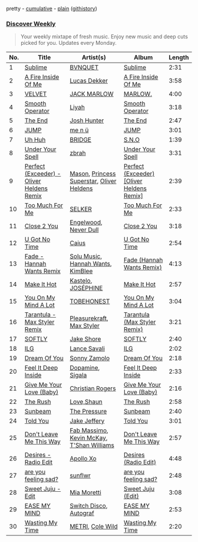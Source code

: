 pretty - [cumulative](/playlists/cumulative/Discover%20Weekly.md) - [plain](/playlists/plain/37i9dQZEVXcERLiUqU2pJX) ([githistory](https://github.githistory.xyz/vitokorn/spotify-playlist-archive/blob/master/playlists/plain/37i9dQZEVXcERLiUqU2pJX))
### [Discover Weekly](https://open.spotify.com/playlist/37i9dQZEVXcERLiUqU2pJX)

> Your weekly mixtape of fresh music. Enjoy new music and deep cuts picked for you. Updates every Monday.

| No. | Title | Artist(s) | Album | Length |
|---|---|---|---|---|
| 1 | [Sublime](https://open.spotify.com/track/5iP5xUX4iIQrCuXimMvCM9) | [BVNQUET](https://open.spotify.com/artist/3kS6ce97k6g4h7V1OdlMxv) | [Sublime](https://open.spotify.com/album/5Fug9vhVSVNpLTzC3uKp8d) | 2:31 |
| 2 | [A Fire Inside Of Me](https://open.spotify.com/track/3N5JcXOMWU0J1lZcJrAVms) | [Lucas Dekker](https://open.spotify.com/artist/2FppznzSJ4gkN86gxuNeIF) | [A Fire Inside Of Me](https://open.spotify.com/album/5HH7aYCowVuzif3gYObhbu) | 3:58 |
| 3 | [VELVET](https://open.spotify.com/track/2apPIol6ouV9yo8pwgucqT) | [JACK MARLOW](https://open.spotify.com/artist/5qIDbjJ9VyV3eogXzEA6H3) | [MARLOW.](https://open.spotify.com/album/6f9PDZtgDjtkhOj9Rg8J8t) | 4:00 |
| 4 | [Smooth Operator](https://open.spotify.com/track/25S5uQokDJdmQOYGWocmW9) | [Liyah](https://open.spotify.com/artist/3wOpw77XHH5ShlhEYvFEiV) | [Smooth Operator](https://open.spotify.com/album/5DLGOGmqy2wjTqDkOctDWR) | 3:18 |
| 5 | [The End](https://open.spotify.com/track/2Z26aoOjWzzKJaHpJab8W4) | [Josh Hunter](https://open.spotify.com/artist/3DWpDqNBdUvlSfzRk27N4z) | [The End](https://open.spotify.com/album/534Gj7208RVuROvaIBfUUW) | 2:47 |
| 6 | [JUMP](https://open.spotify.com/track/1EsZpe7WpvsZ1GxkMDt6I3) | [me n ü](https://open.spotify.com/artist/1hqo0TnaWxL6jVm0wdzi9f) | [JUMP](https://open.spotify.com/album/1Kl9pOglEGhjWgCHIoqO58) | 3:01 |
| 7 | [Uh Huh](https://open.spotify.com/track/1WKIVrTOaaqOwnI9qQTZTd) | [BRIDGE](https://open.spotify.com/artist/05LTJdcIWfHyQXC1za07k8) | [S.N.O](https://open.spotify.com/album/39ruLFSz4FjiUlxquTnInZ) | 1:39 |
| 8 | [Under Your Spell](https://open.spotify.com/track/2OE7gl3mrFCEgNBD7AuMF7) | [zbrah](https://open.spotify.com/artist/6ZL3Y3Aes0BAYQRKAXffJx) | [Under Your Spell](https://open.spotify.com/album/1bhfHHsOEOKUvSbsl7Z4fj) | 3:31 |
| 9 | [Perfect (Exceeder) - Oliver Heldens Remix](https://open.spotify.com/track/2XoNq5vZlHC2Y1JCoEbYBY) | [Mason](https://open.spotify.com/artist/307erl4VjT1dZDMYpneZqd), [Princess Superstar](https://open.spotify.com/artist/7JQn9DfFTtsFTg2dFc75jM), [Oliver Heldens](https://open.spotify.com/artist/5nki7yRhxgM509M5ADlN1p) | [Perfect (Exceeder) [Oliver Heldens Remix]](https://open.spotify.com/album/1LQcx1F2omyRpPV2FYbc8Y) | 2:39 |
| 10 | [Too Much For Me](https://open.spotify.com/track/2MymczAULhpJYbgyXwwiyw) | [SELKER](https://open.spotify.com/artist/0M3TVoyStJUAaQummRKq3N) | [Too Much For Me](https://open.spotify.com/album/02xjHCjDoUn5ptkwTJ7Dng) | 2:33 |
| 11 | [Close 2 You](https://open.spotify.com/track/0TcZAw5Xs5JwdqE5nRzAbQ) | [Engelwood](https://open.spotify.com/artist/7rgCh0Go1ezmcV75kXQM2T), [Never Dull](https://open.spotify.com/artist/2u3rmzZC0psTER2sDfUebm) | [Close 2 You](https://open.spotify.com/album/6Bw3whl0I4WGKjZW8b3pr3) | 3:18 |
| 12 | [U Got No Time](https://open.spotify.com/track/5l5LiAQ37NgoMoTMwXWsF4) | [Caius](https://open.spotify.com/artist/4IQxLwHL2e8JRPQ1kbMuwi) | [U Got No Time](https://open.spotify.com/album/2Elan86ILUsOxfAG34lVHO) | 2:54 |
| 13 | [Fade - Hannah Wants Remix](https://open.spotify.com/track/5JYLkzs3VcbONmfZF8PGpp) | [Solu Music](https://open.spotify.com/artist/0lpwsK5bX64iD7GjEda5De), [Hannah Wants](https://open.spotify.com/artist/7sK4hnuUOXw6VStDw0q8NI), [KimBlee](https://open.spotify.com/artist/4OKxdPfybjZIWXLj8rml2s) | [Fade (Hannah Wants Remix)](https://open.spotify.com/album/4vo0lZdDBihQsGNu5o8V75) | 4:13 |
| 14 | [Make It Hot](https://open.spotify.com/track/6pdgjp4LLvSPXGPOLRN9oo) | [Kastelo](https://open.spotify.com/artist/2KmU3cHtzAMUFFEQPHF8ON), [JOSÉPHINE](https://open.spotify.com/artist/12pfYeZ791ghFuc59SZOf7) | [Make It Hot](https://open.spotify.com/album/6jbtfprot9CSfANCq9R0Eq) | 2:57 |
| 15 | [You On My Mind A Lot](https://open.spotify.com/track/1J4H1G61STqSy3G6gQ1M0r) | [TOBEHONEST](https://open.spotify.com/artist/5aE4f6qwsXT5hACySkxJQo) | [You On My Mind A Lot](https://open.spotify.com/album/7rW4yWJuSxMAAKAE8VWKNs) | 3:04 |
| 16 | [Tarantula - Max Styler Remix](https://open.spotify.com/track/4WAKHKHloHdmPPfxgW8HAn) | [Pleasurekraft](https://open.spotify.com/artist/4ipS3ZbqP46bs124yqp9N4), [Max Styler](https://open.spotify.com/artist/3NKKngINK1tP6BFy0WOyWk) | [Tarantula (Max Styler Remix)](https://open.spotify.com/album/7DQVlvH1zjJBYzQXmNBPQ1) | 3:21 |
| 17 | [SOFTLY](https://open.spotify.com/track/6XqIRRVqHJd4MVUtwD858Q) | [Jake Shore](https://open.spotify.com/artist/4i0eQ8mdCbjAS5XnQIC7BA) | [SOFTLY](https://open.spotify.com/album/1t9XZc61eRo5bpyg4F3M0p) | 2:40 |
| 18 | [ILG](https://open.spotify.com/track/2YvYluH4m4YSx9CP7sJsyD) | [Lance Savali](https://open.spotify.com/artist/3BJfXq3PuHFiHrD6PcfpCd) | [ILG](https://open.spotify.com/album/6OdiPs5eU9BZEh7s4me0ss) | 2:02 |
| 19 | [Dream Of You](https://open.spotify.com/track/4rS3Hg3rKfvihvIIJb55O7) | [Sonny Zamolo](https://open.spotify.com/artist/7E3nGPxATIY0PQvkQ80XND) | [Dream Of You](https://open.spotify.com/album/5Sf5o8adrv3pRk5ZQVMpu3) | 2:18 |
| 20 | [Feel It Deep Inside](https://open.spotify.com/track/1YLMg5pq8Je82sJeTKABM9) | [Dopamine](https://open.spotify.com/artist/3Edve4VIATi0OZngclQlkN), [Sigala](https://open.spotify.com/artist/1IueXOQyABrMOprrzwQJWN) | [Feel It Deep Inside](https://open.spotify.com/album/1i42rsf8yCTWXen3qADibG) | 2:33 |
| 21 | [Give Me Your Love (Baby)](https://open.spotify.com/track/4F1Rn7hLL2m5l66NYzzb4H) | [Christian Rogers](https://open.spotify.com/artist/1u3pcQukI3TVcrs8YuhGIE) | [Give Me Your Love (Baby)](https://open.spotify.com/album/3wDJ4kUp6DqTWo75eofx6U) | 2:16 |
| 22 | [The Rush](https://open.spotify.com/track/0yJHpYZ4uHFBiaKdJ6Vh9w) | [Love,Shaun](https://open.spotify.com/artist/4qvKSBd9PKGZQ7cmWdOllu) | [The Rush](https://open.spotify.com/album/02ToMrUaslodG1Ulo3qXZY) | 2:58 |
| 23 | [Sunbeam](https://open.spotify.com/track/1oKFu1naQxh16g1BgV2nBm) | [The Pressure](https://open.spotify.com/artist/2VtyXxK4nmVyMRWrcJf8wN) | [Sunbeam](https://open.spotify.com/album/4ALOW7mWWUvgIpYU92hFYb) | 2:40 |
| 24 | [Told You](https://open.spotify.com/track/1RL0v14VPmZuqmzB7nnsw7) | [Jake Jeffery](https://open.spotify.com/artist/1x3T9MPimqDurlRKnCuNsh) | [Told You](https://open.spotify.com/album/3jEuTiBy08MSDPgDdoQ3ku) | 3:01 |
| 25 | [Don't Leave Me This Way](https://open.spotify.com/track/0y5rjV2c9Xas0isD42j5Ue) | [Fab Massimo](https://open.spotify.com/artist/6EDKZ3fyIzcualNVjPayM4), [Kevin McKay](https://open.spotify.com/artist/07VdEUK5mf0rifGeNqs0Wg), [T'Shan Williams](https://open.spotify.com/artist/2Mp1YP6GjokS0SgdyffYyD) | [Don't Leave Me This Way](https://open.spotify.com/album/3rv3vwiN0TUUcy5Rf7ceYN) | 2:57 |
| 26 | [Desires - Radio Edit](https://open.spotify.com/track/5T0emHZj1XK5pz55m3u8vN) | [Apollo Xo](https://open.spotify.com/artist/42Xhy0DeyUkNP8iQGnSG3T) | [Desires (Radio Edit)](https://open.spotify.com/album/6EHUK29jfStCvMOQ0l3TEj) | 4:48 |
| 27 | [are you feeling sad?](https://open.spotify.com/track/41A1rsJTc6KRVJLKeeCjdo) | [sunflwr](https://open.spotify.com/artist/1vXY7FiXJPu6j456ZcrtIF) | [are you feeling sad?](https://open.spotify.com/album/0Qye90cfVlGSXiu1O6B40b) | 2:48 |
| 28 | [Sweet Juju - Edit](https://open.spotify.com/track/4GsAylLcAz99cTCgCFp5eo) | [Mia Moretti](https://open.spotify.com/artist/508HEnl2cDRksyq8hyQtRh) | [Sweet Juju (Edit)](https://open.spotify.com/album/1nZmIjjc2NjE9q8FsfmYCh) | 3:08 |
| 29 | [EASE MY MIND](https://open.spotify.com/track/2RwGziqLwMsSTE6tZdckEh) | [Switch Disco](https://open.spotify.com/artist/4dEayBlrVBjaQOktGkmWki), [Autograf](https://open.spotify.com/artist/0FVj4JuzTyudaXAwfqDQ20) | [EASE MY MIND](https://open.spotify.com/album/2Gp2L1uGCTT7f7x3wYKuUc) | 2:53 |
| 30 | [Wasting My Time](https://open.spotify.com/track/3xvxd8kLvjYkuETDOOsbLM) | [METRI](https://open.spotify.com/artist/7lTxr97GMt8de87YqV2xqE), [Cole Wild](https://open.spotify.com/artist/1WlIY1xhXS6OMIK5d1ZZDm) | [Wasting My Time](https://open.spotify.com/album/3uH3TNUo9vWbZujOHDy6Hk) | 2:20 |
